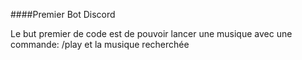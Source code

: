 ####Premier Bot Discord 

Le but premier de code est de pouvoir lancer une musique avec une commande:  /play et la musique recherchée 
<img src=""/>
